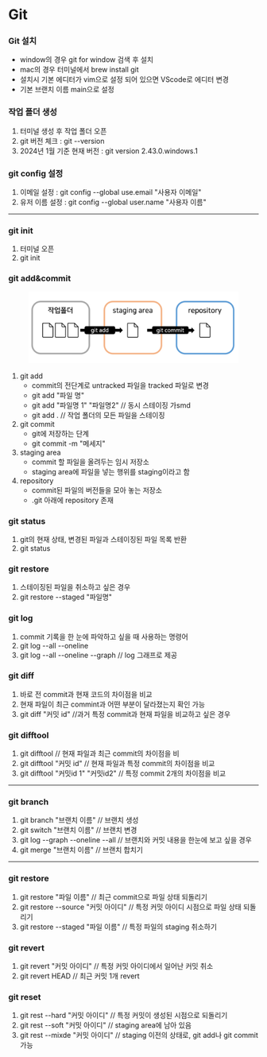 # Git

### Git 설치

* window의 경우 git for window 검색 후 설치
* mac의 경우 터미널에서 brew install git&#x20;
* 설치시 기본 에디터가 vim으로 설정 되어 있으면 VScode로 에디터 변경
* 기본 브랜치 이름 main으로 설정

### 작업 폴더 생성

1. 터미널 생성 후 작업 폴더 오픈
2. git 버전 체크 : git --version
3. 2024년 1월 기준 현재 버전 : git version 2.43.0.windows.1

### git config 설정

1. 이메일 설정 : git config --global use.email "사용자 이메일"
2. 유저 이름 설정 : git config --global user.name "사용자 이름"

***

### git init

1. 터미널 오픈&#x20;
2. git init

### git add\&commit

<figure><img src="../../.gitbook/assets/GIT.png" alt=""><figcaption></figcaption></figure>

1. git add
   * commit의 전단계로 untracked 파일을 tracked 파일로 변경
   * git add "파일 명"
   * git add "파일명 1" "파일명2" // 동시 스테이징 가smd
   * git add . // 작업 폴더의 모든 파일을 스테이징
2. git commit&#x20;
   * git에 저장하는 단계
   * git commit -m "메세지"
3. staging area
   * commit 할 파일을 올려두는 임시 저장소
   * staging area에 파일을 넣는 행위를 staging이라고 함
4. repository&#x20;
   * commit된 파일의 버전들을 모아 놓는 저장소
   * .git 아래에 repository 존재

### git status

1. git의 현재 상태, 변경된 파일과 스테이징된 파일 목록 반환
2. git status

### git restore&#x20;

1. 스테이징된 파일을 취소하고 싶은 경우
2. git restore --staged "파일명"

### git log&#x20;

1. commit 기록을 한 눈에 파악하고 싶을 때 사용하는 명령어
2. git log --all --oneline
3. git log --all --oneline --graph // log 그래프로 제공

### git diff

1. 바로 전 commit과 현재 코드의 차이점을 비교&#x20;
2. 현재 파일이 최근 commint과 어떤 부분이 달라졌는지 확인 가능
3. git diff "커밋 id" //과거 특정 commit과 현재 파일을 비교하고 싶은 경우

### git difftool

1. git difftool // 현재 파일과 최근 commit의 차이점을 비
2. git difftool "커밋 id" // 현재 파일과 특정 commit의 차이점을 비교
3. git difftool "커밋id 1" "커밋id2" // 특정 commit 2개의 차이점을 비교

***

### git branch

1. git branch "브랜치 이름" // 브랜치 생성
2. git switch "브랜치 이름" // 브랜치 변경
3. git log --graph --oneline --all // 브랜치와 커밋 내용을 한눈에 보고 싶을 경우
4. git merge "브랜치 이름" // 브랜치 합치기

***

### git restore

1. git restore "파일 이름" // 최근 commit으로 파일 상태 되돌리기
2. git restore --source "커밋 아이디" // 특정 커밋 아이디 시점으로 파일 상태 되돌리기
3. git restore --staged "파일 이름" // 특정 파일의 staging 취소하기

### git revert

1. git revert "커밋 아이디" // 특정 커밋 아이디에서 일어난 커밋 취소
2. git revert HEAD // 최근 커밋 1개 revert

### git reset

1. git rest --hard  "커밋 아이디" // 특정 커밋이 생성된 시점으로 되돌리기
2. git rest --soft "커밋 아이디" // staging area에 남아 있음
3. git rest --mixde "커밋 아이디" // staging 이전의 상태로, git add나 git commit 가능

